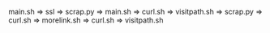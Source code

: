 main.sh => ssl => scrap.py => main.sh => curl.sh => visitpath.sh => scrap.py => curl.sh => morelink.sh => curl.sh => visitpath.sh

